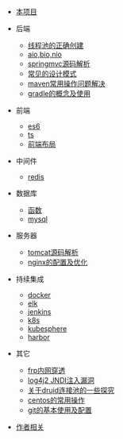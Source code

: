 * [本项目](/docsify/ex)

* 后端
  * [线程池的正确创建](/java/threadpool)
  * [aio,bio,nio](/java/io)
  * [springmvc源码解析](/java/springmvc)
  * [常见的设计模式](/java/designpattern)
  * [maven常用操作问题解决](/java/maven)
  * [gradle的概念及使用](/java/gradle)

* 前端
  * [es6](/javascript/es6)
  * [ts](/javascript/ts)
  * [前端布局](/javascript/bj)

* 中间件
  * [redis](/mw/redis)

* 数据库
  * [函数](/dbs/function)
  * [mysql](/dbs/mysql)

* 服务器
  * [tomcat源码解析](/servers/tomcat)
  * [nginx的配置及优化](/servers/nginx)
 
* 持续集成
  * [docker](/ci/docker)
  * [elk](/ci/elk)
  * [jenkins](/ci/jenkins)
  * [k8s](/ci/k8s)
  * [kubesphere](/ci/kubesphere)
  * [harbor](/ci/harbor)

* 其它
  * [frp内网穿透](/other/frp)
  * [log4j2 JNDI注入漏洞](/other/log4j2jndi)
  * [关于druid连接池的一些探究](/other/druid)
  * [centos的常用操作](/other/centos)
  * [git的基本使用及配置](/other/git)
  
* [作者相关](#Introduction)
  

